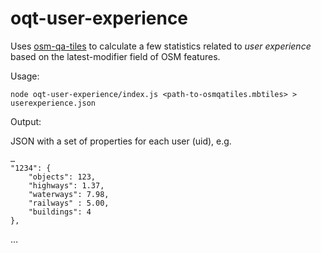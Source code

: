 # oqt-user-experience

Uses [osm-qa-tiles](http://osmlab.github.io/osm-qa-tiles/) to calculate a few statistics related to *user experience* based on the latest-modifier field of OSM features.

Usage:

    node oqt-user-experience/index.js <path-to-osmqatiles.mbtiles> > userexperience.json

Output:

JSON with a set of properties for each user (uid), e.g.

    …
    "1234": {
        "objects": 123,
        "highways": 1.37,
        "waterways": 7.98,
        "railways" : 5.00,
        "buildings": 4
    },
   …

